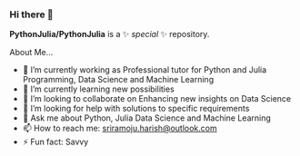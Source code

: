 ### Hi there 👋

**PythonJulia/PythonJulia** is a ✨ _special_ ✨ repository. 

About Me...

- 🔭 I’m currently working as Professional tutor for Python and Julia Programming, Data Science and Machine Learning
- 🌱 I’m currently learning new possibilities
- 👯 I’m looking to collaborate on Enhancing new insights on Data Science
- 🤔 I’m looking for help with solutions to specific requirements
- 💬 Ask me about Python, Julia Data Science and Machine Learning
- 📫 How to reach me: sriramoju.harish@outlook.com
- ⚡ Fun fact: Savvy
